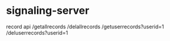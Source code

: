 # signaling-server

record api
/getallrecords
/delallrecords
/getuserrecords?userid=1
/deluserrecords?userid=1